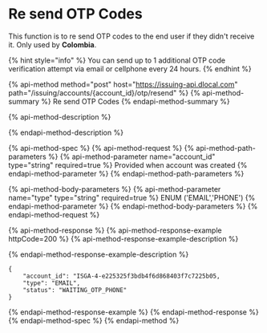 # Re send OTP Codes

This function is to re send OTP codes to the end user if they didn't receive it. Only used by **Colombia**.

{% hint style="info" %}
You can send up to 1 additional OTP code verification attempt via email or cellphone every 24 hours.
{% endhint %}

{% api-method method="post" host="https://issuing-api.dlocal.com" path="/issuing/accounts/{account\_id}/otp/resend" %}
{% api-method-summary %}
Re send OTP Codes
{% endapi-method-summary %}

{% api-method-description %}

{% endapi-method-description %}

{% api-method-spec %}
{% api-method-request %}
{% api-method-path-parameters %}
{% api-method-parameter name="account\_id" type="string" required=true %}
Provided when account was created
{% endapi-method-parameter %}
{% endapi-method-path-parameters %}

{% api-method-body-parameters %}
{% api-method-parameter name="type" type="string" required=true %}
ENUM \('EMAIL','PHONE'\)
{% endapi-method-parameter %}
{% endapi-method-body-parameters %}
{% endapi-method-request %}

{% api-method-response %}
{% api-method-response-example httpCode=200 %}
{% api-method-response-example-description %}

{% endapi-method-response-example-description %}

```
{
    "account_id": "ISGA-4-e225325f3bdb4f6d868403f7c7225b05,
    "type": "EMAIL",
    "status": "WAITING_OTP_PHONE"    
}
```
{% endapi-method-response-example %}
{% endapi-method-response %}
{% endapi-method-spec %}
{% endapi-method %}

### 

